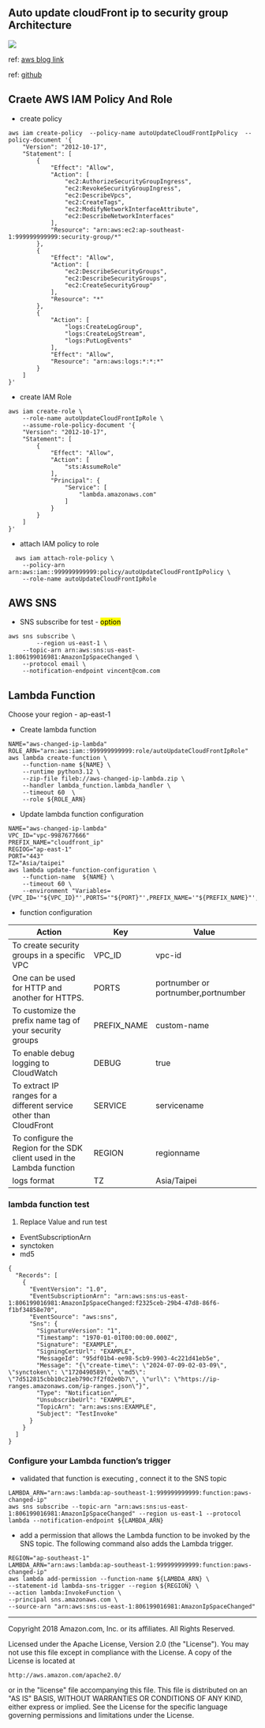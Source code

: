 
## Auto update cloudFront ip to security group Architecture
![](./resource/auto_update_arch.png)




ref: [aws blog link](https://aws.amazon.com/tw/blogs/security/automatically-update-security-groups-for-amazon-cloudfront-ip-ranges-using-aws-lambda/)

ref: [ github ](https://github.com/aws-samples/aws-cloudfront-samples/tree/master/update_security_groups_lambda)


## Craete AWS IAM Policy And Role

- create policy 

```
aws iam create-policy  --policy-name autoUpdateCloudFrontIpPolicy  --policy-document '{
    "Version": "2012-10-17",
    "Statement": [
        {
            "Effect": "Allow",
            "Action": [
                "ec2:AuthorizeSecurityGroupIngress",
                "ec2:RevokeSecurityGroupIngress",
                "ec2:DescribeVpcs",
                "ec2:CreateTags",
                "ec2:ModifyNetworkInterfaceAttribute",
                "ec2:DescribeNetworkInterfaces"
            ],
            "Resource": "arn:aws:ec2:ap-southeast-1:999999999999:security-group/*"
        },
        {
            "Effect": "Allow",
            "Action": [
                "ec2:DescribeSecurityGroups",
                "ec2:DescribeSecurityGroups",
                "ec2:CreateSecurityGroup"
            ],
            "Resource": "*"
        },
        {
            "Action": [
                "logs:CreateLogGroup",
                "logs:CreateLogStream",
                "logs:PutLogEvents"
            ],
            "Effect": "Allow",
            "Resource": "arn:aws:logs:*:*:*"
        }
    ]
}'
```

- create IAM Role

```
aws iam create-role \
    --role-name autoUpdateCloudFrontIpRole \
    --assume-role-policy-document '{
    "Version": "2012-10-17",
    "Statement": [
        {
            "Effect": "Allow",
            "Action": [
                "sts:AssumeRole"
            ],
            "Principal": {
                "Service": [
                    "lambda.amazonaws.com"
                ]
            }
        }
    ]
}'

```

- attach IAM policy to role
  
```
  aws iam attach-role-policy \
    --policy-arn arn:aws:iam::999999999999:policy/autoUpdateCloudFrontIpPolicy \
    --role-name autoUpdateCloudFrontIpRole
```

## AWS SNS 

- SNS subscribe for test  - <mark>option</mark>

```
aws sns subscribe \
		--region us-east-1 \
    --topic-arn arn:aws:sns:us-east-1:806199016981:AmazonIpSpaceChanged \
    --protocol email \
    --notification-endpoint vincent@com.com
```

##  Lambda Function

Choose your region - ap-east-1

- Create lambda function
  
```
NAME="aws-changed-ip-lambda"
ROLE_ARN="arn:aws:iam::999999999999:role/autoUpdateCloudFrontIpRole"
aws lambda create-function \
    --function-name ${NAME} \
    --runtime python3.12 \
    --zip-file fileb://aws-changed-ip-lambda.zip \
    --handler lambda_function.lambda_handler \
    --timeout 60  \
    --role ${ROLE_ARN}

```
- Update lambda function configuration

```
NAME="aws-changed-ip-lambda"
VPC_ID="vpc-9987677666"
PREFIX_NAME="cloudfront_ip"
REGIOG="ap-east-1"
PORT="443"
TZ="Asia/taipei"
aws lambda update-function-configuration \
    --function-name  ${NAME} \
    --timeout 60 \
    --environment "Variables={VPC_ID='"${VPC_ID}"',PORTS='"${PORT}"',PREFIX_NAME='"${PREFIX_NAME}"',REGION='"${REGIOG}"',DEBUG=true,TZ='"${TZ}"'}"
```


- function configuration

|Action|Key|Value|
|-|-|-|
|To create security groups in a specific VPC|VPC_ID| vpc-id|
|One can be used for HTTP and another for HTTPS.|PORTS|portnumber or portnumber,portnumber|
|To customize the prefix name tag of your security groups|PREFIX_NAME|custom-name|
|To enable debug logging to CloudWatch|DEBUG|true|
|To extract IP ranges for a different service other than CloudFront|SERVICE|servicename|
|To configure the Region for the SDK client used in the Lambda function|REGION|regionname|
|logs format|TZ|Asia/Taipei|


### lambda function test
1. Replace Value and run test
 
- EventSubscriptionArn
- synctoken
- md5
  
```
{
  "Records": [
    {
      "EventVersion": "1.0",
      "EventSubscriptionArn": "arn:aws:sns:us-east-1:806199016981:AmazonIpSpaceChanged:f2325ceb-29b4-47d8-86f6-f1bf34858e70",
      "EventSource": "aws:sns",
      "Sns": {
        "SignatureVersion": "1",
        "Timestamp": "1970-01-01T00:00:00.000Z",
        "Signature": "EXAMPLE",
        "SigningCertUrl": "EXAMPLE",
        "MessageId": "95df01b4-ee98-5cb9-9903-4c221d41eb5e",
        "Message": "{\"create-time\": \"2024-07-09-02-03-09\", \"synctoken\": \"1720490589\", \"md5\": \"7d512815cbb10c21eb790c7f2f02e0b7\", \"url\": \"https://ip-ranges.amazonaws.com/ip-ranges.json\"}",
        "Type": "Notification",
        "UnsubscribeUrl": "EXAMPLE",
        "TopicArn": "arn:aws:sns:EXAMPLE",
        "Subject": "TestInvoke"
      }
    }
  ]
}

```

### Configure your Lambda function’s trigger
- validated that function is executing , connect it to the SNS topic

```
LAMBDA_ARN="arn:aws:lambda:ap-southeast-1:999999999999:function:paws-changed-ip"
aws sns subscribe --topic-arn "arn:aws:sns:us-east-1:806199016981:AmazonIpSpaceChanged" --region us-east-1 --protocol lambda --notification-endpoint ${LAMBDA_ARN}

```

- add a permission that allows the Lambda function to be invoked by the SNS topic. The following command also adds the Lambda trigger.

```
REGION="ap-southeast-1"
LAMBDA_ARN="arn:aws:lambda:ap-southeast-1:999999999999:function:paws-changed-ip"
aws lambda add-permission --function-name ${LAMBDA_ARN} \
--statement-id lambda-sns-trigger --region ${REGION} \
--action lambda:InvokeFunction \
--principal sns.amazonaws.com \
--source-arn "arn:aws:sns:us-east-1:806199016981:AmazonIpSpaceChanged"

```

----
Copyright 2018 Amazon.com, Inc. or its affiliates. All Rights Reserved.

Licensed under the Apache License, Version 2.0 (the "License"). You may not use this file except in compliance with the License. A copy of the License is located at

```
http://aws.amazon.com/apache2.0/
```
or in the "license" file accompanying this file. This file is distributed on an "AS IS" BASIS, WITHOUT WARRANTIES OR CONDITIONS OF ANY KIND, either express or implied. See the License for the specific language governing permissions and limitations under the License.
